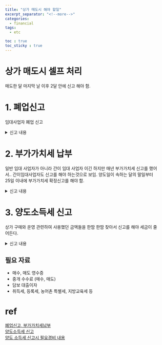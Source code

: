 ```yaml
---
title: "상가 매도시 해야 할일"
excerpt_separator: "<!--more-->"
categories:
  - financial
tags:
  - etc

toc : true
toc_sticky : true
---
```


# 상가 매도시 셀프 처리
매도한 달 마지막 날 이후 2달 안에 신고 해야 함. 


# 1. 폐업신고
  임대사업자 폐업 신고
  
  <details>
  <summary>신고 내용</summary>
    
  홈텍스 -> 국세증명, 사업자등록, 세금관련 신청 신고 -> 사업자 등록신청, 정정, 휴폐업,-> 휴폐업, 재개업 신고 -> 휴폐업 신고
  ![image](https://github.com/younlea/younlea.github.io/assets/1435846/17016eeb-da1c-4713-be79-828ef5aa29fd)    
  사업자 등록증, 상가 매매 계약서(포괄 양도 양수 계약서)를 첨부    

  ![image](https://github.com/younlea/younlea.github.io/assets/1435846/46705f11-1c4c-40ad-9211-5148e9ef70b8)    
  10~20분 기다리면 결과 확인된다고 함.    
  ![image](https://github.com/younlea/younlea.github.io/assets/1435846/8e6f3b75-399b-4bdf-a3cd-affcb34ba4c4)    

  </details>

  
# 2. 부가가치세 납부
  일반 임대 사업자가 아니라 간이 임대 사업자 이긴 하지만 매년 부가가치세 신고를 했어서..
  간이임대사업자도 신고를 해야 하는것으로 보임. 
  양도일이 속하는 달의 말일부터 25일 이내에 부가가치세 확정신고를 해야 함. 
  <details>
  <summary>신고 내용</summary>
    
  세금신고 -> 부가가치세 신고 -> 간이 과세자 신고     
  ![image](https://github.com/younlea/younlea.github.io/assets/1435846/17b9ac4b-4e40-4f92-9949-f68a1adc4d79)     
  정기신고 (폐업확정)    
  ![image](https://github.com/younlea/younlea.github.io/assets/1435846/a39c6d92-c501-418e-ba8b-d37c6235f746)   

  ![image](https://github.com/younlea/younlea.github.io/assets/1435846/b6694413-f132-405b-967f-f06f109ffb5e)   
  ![image](https://github.com/younlea/younlea.github.io/assets/1435846/fe95b1f7-46c9-4254-a03e-f1e47ed5fcf5)   
  ![image](https://github.com/younlea/younlea.github.io/assets/1435846/bbeab885-5a97-465e-bcd3-85af9bb4b3dd)

  신고 완료    
  ![image](https://github.com/younlea/younlea.github.io/assets/1435846/418fe654-2186-4240-9839-f9de48a9fdff)

     
  </details>
  
# 3. 양도소득세 신고
  상가 구매와 운영 관련하여 사용했던 금액들을 한땀 한땀 찾아서 신고를 해야 세금이 줄어든다. 
  <details>
  <summary>신고 내용</summary>
  
  홈텍스...      
  ![image](https://github.com/younlea/younlea.github.io/assets/1435846/37c79748-eceb-4cf0-9e88-ad24b70e3529)    
  ![image](https://github.com/younlea/younlea.github.io/assets/1435846/3e707b7a-a24c-422f-b65f-703fdb37e9de)
  ![image](https://github.com/younlea/younlea.github.io/assets/1435846/593a6286-4122-480b-8c0c-9a43ea381fc8)

  ![image](https://github.com/younlea/younlea.github.io/assets/1435846/d1346d98-0b9b-4d8f-af0a-ee6d10898ab1)
  ![image](https://github.com/younlea/younlea.github.io/assets/1435846/c406b0d5-4ab9-4171-8236-b689bee3af4a)
  매입 금액, 매도 금액, 필요 경비 입력 해야 함.    
  필요 경비믄 
  </details>
  
## 필요 자료
- 매수, 매도 영수증
- 중개 수수료 (매수, 매도)
- 담보 대출이자
- 취득세, 등록세, 농어촌 특별세, 지방교육세 등





# ref
[폐업신고, 부가가치세납부](https://blog.naver.com/rodoss7/223237527161)    
[양도소득세 신고](https://blog.naver.com/rodoss7/223240676749)    
[양도 소득세 신고시 필요경비 내용](https://blog.naver.com/realrealty119/223117923325)    
